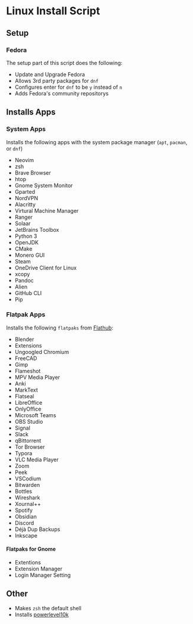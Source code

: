 # Linux Install Script 

## Setup 

### Fedora 

The setup part of this script does the following: 

- Update and Upgrade Fedora 
- Allows 3rd party packages for `dnf`
- Configures enter for `dnf` to be `y` instead of `n`
- Adds Fedora's community repositorys

## Installs Apps 

### System Apps

Installs the following apps with the system package manager (`apt`, `pacman`, or `dnf`)

- Neovim 
- zsh
- Brave Browser
- htop
- Gnome System Monitor
- Gparted
- NordVPN
- Alacritty
- Virtural Machine Manager
- Ranger 
- Solaar
- JetBrains Toolbox
- Python 3
- OpenJDK
- CMake
- Monero GUI
- Steam
- OneDrive Client for Linux
- xcopy
- Pandoc
- Alien
- GitHub CLI
- Pip 

### Flatpak Apps

Installs the following `flatpaks` from [Flathub](https://flathub.org): 

- Blender
- Extensions
- Ungoogled Chromium
- FreeCAD
- Gimp 
- Flameshot 
- MPV Media Player
- Anki
- MarkText
- Flatseal
- LibreOffice
- OnlyOffice
- Microsoft Teams 
- OBS Studio
- Signal
- Slack
- qBittorrent
- Tor Browser 
- Typora 
- VLC Media Player 
- Zoom
- Peek
- VSCodium
- Bitwarden
- Bottles
- Wireshark
- Xournal++
- Spotify
- Obsidian
- Discord
- Déjà Dup Backups
- Inkscape

#### Flatpaks for Gnome

- Extentions
- Extension Manager 
- Login Manager Setting 

## Other

- Makes `zsh` the default shell
- Installs [powerlevel10k](https://github.com/romkatv/powerlevel10k) 

